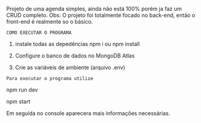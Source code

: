 Projeto de uma agenda simples, ainda não está 100% porém ja faz um CRUD completo.
Obs: O projeto foi totalmente focado no back-end, então o front-end é realmente so o básico.

    COMO EXECUTAR O PROGRAMA 
   
   1. instale todas as depedências 
   npm i ou npm install
   
   2. Configure o banco de dados no MongoDB Atlas
   
   3. Crie as variáveis de ambiente (arquivo .env)
   
    Para executar o programa utilize
   
   npm run dev
   
   npm start 
   
   
Em seguida no console aparecera mais informações necessárias.   
